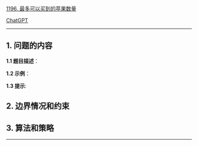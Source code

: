 [1196. 最多可以买到的苹果数量](https://leetcode.cn/problems/how-many-apples-can-you-put-into-the-basket)

[ChatGPT](https://chat.openai.com/g/g-GsMNEr76r-c-master)

---

## 1. 问题的内容
**1.1 题目描述**：

**1.2 示例**：

**1.3 提示**:

## 2. 边界情况和约束


## 3. 算法和策略

---
